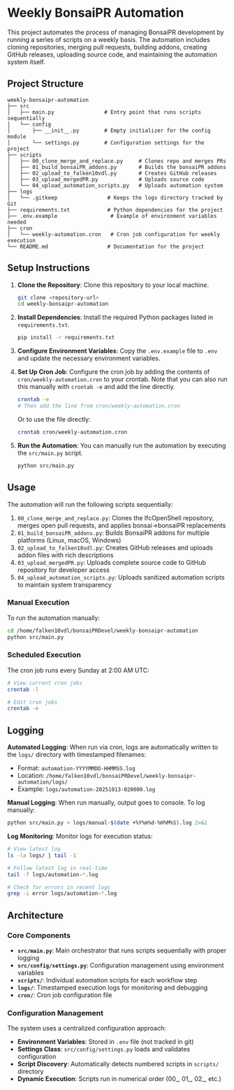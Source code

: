 # Weekly BonsaiPR Automation

This project automates the process of managing BonsaiPR development by running a series of scripts on a weekly basis. The automation includes cloning repositories, merging pull requests, building addons, creating GitHub releases, uploading source code, and maintaining the automation system itself.

## Project Structure

```
weekly-bonsaipr-automation
├── src
│   ├── main.py                # Entry point that runs scripts sequentially
│   └── config
│       ├── __init__.py        # Empty initializer for the config module
│       └── settings.py        # Configuration settings for the project
├── scripts
│   ├── 00_clone_merge_and_replace.py     # Clones repo and merges PRs
│   ├── 01_build_bonsaiPR_addons.py       # Builds the bonsaiPR addons
│   ├── 02_upload_to_falken10vdl.py       # Creates GitHub releases
│   ├── 03_upload_mergedPR.py             # Uploads source code
│   └── 04_upload_automation_scripts.py   # Uploads automation system
├── logs
│   └── .gitkeep                # Keeps the logs directory tracked by Git
├── requirements.txt            # Python dependencies for the project
├── .env.example                 # Example of environment variables needed
├── cron
│   └── weekly-automation.cron   # Cron job configuration for weekly execution
└── README.md                   # Documentation for the project
```

## Setup Instructions

1. **Clone the Repository**: Clone this repository to your local machine.
   
   ```bash
   git clone <repository-url>
   cd weekly-bonsaipr-automation
   ```

2. **Install Dependencies**: Install the required Python packages listed in `requirements.txt`.

   ```bash
   pip install -r requirements.txt
   ```

3. **Configure Environment Variables**: Copy the `.env.example` file to `.env` and update the necessary environment variables.

4. **Set Up Cron Job**: Configure the cron job by adding the contents of `cron/weekly-automation.cron` to your crontab. Note that you can also run this manually with `crontab -e` and add the line directly.

   ```bash
   crontab -e
   # Then add the line from cron/weekly-automation.cron
   ```

   Or to use the file directly:
   ```bash
   crontab cron/weekly-automation.cron
   ```

5. **Run the Automation**: You can manually run the automation by executing the `src/main.py` script.

   ```bash
   python src/main.py
   ```

## Usage

The automation will run the following scripts sequentially:

1. `00_clone_merge_and_replace.py`: Clones the IfcOpenShell repository, merges open pull requests, and applies bonsai→bonsaiPR replacements
2. `01_build_bonsaiPR_addons.py`: Builds BonsaiPR addons for multiple platforms (Linux, macOS, Windows)
3. `02_upload_to_falken10vdl.py`: Creates GitHub releases and uploads addon files with rich descriptions
4. `03_upload_mergedPR.py`: Uploads complete source code to GitHub repository for developer access
5. `04_upload_automation_scripts.py`: Uploads sanitized automation scripts to maintain system transparency

### Manual Execution

To run the automation manually:

```bash
cd /home/falken10vdl/bonsaiPRDevel/weekly-bonsaipr-automation
python src/main.py
```

### Scheduled Execution

The cron job runs every Sunday at 2:00 AM UTC:

```bash
# View current cron jobs
crontab -l

# Edit cron jobs
crontab -e
```

## Logging

**Automated Logging**: When run via cron, logs are automatically written to the `logs/` directory with timestamped filenames:
- Format: `automation-YYYYMMDD-HHMMSS.log`
- Location: `/home/falken10vdl/bonsaiPRDevel/weekly-bonsaipr-automation/logs/`
- Example: `logs/automation-20251013-020000.log`

**Manual Logging**: When run manually, output goes to console. To log manually:

```bash
python src/main.py > logs/manual-$(date +%Y%m%d-%H%M%S).log 2>&1
```

**Log Monitoring**: Monitor logs for execution status:

```bash
# View latest log
ls -la logs/ | tail -1

# Follow latest log in real-time
tail -f logs/automation-*.log

# Check for errors in recent logs
grep -i error logs/automation-*.log
```

## Architecture

### Core Components

- **`src/main.py`**: Main orchestrator that runs scripts sequentially with proper logging
- **`src/config/settings.py`**: Configuration management using environment variables
- **`scripts/`**: Individual automation scripts for each workflow step
- **`logs/`**: Timestamped execution logs for monitoring and debugging
- **`cron/`**: Cron job configuration file

### Configuration Management

The system uses a centralized configuration approach:

- **Environment Variables**: Stored in `.env` file (not tracked in git)
- **Settings Class**: `src/config/settings.py` loads and validates configuration
- **Script Discovery**: Automatically detects numbered scripts in `scripts/` directory
- **Dynamic Execution**: Scripts run in numerical order (00_, 01_, 02_, etc.)

